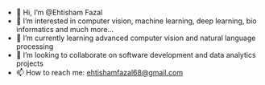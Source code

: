- 👋 Hi, I’m @Ehtisham Fazal
- 👀 I’m interested in computer vision, machine learning, deep learning, bio informatics and much more...
- 🌱 I’m currently learning advanced computer vision and natural language processing  
- 💞️ I’m looking to collaborate on software development and data analytics projects
- 📫 How to reach me: ehtishamfazal68@gmail.com

<!---
ehtisham-Fazal/ehtisham-Fazal.github.io is a ✨ special ✨ repository because its `README.md` (this file) appears on your GitHub profile.
You can click the Preview link to take a look at your changes.
--->
